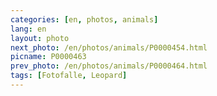```yaml
---
categories: [en, photos, animals]
lang: en
layout: photo
next_photo: /en/photos/animals/P0000454.html
picname: P0000463
prev_photo: /en/photos/animals/P0000464.html
tags: [Fotofalle, Leopard]
---
```

